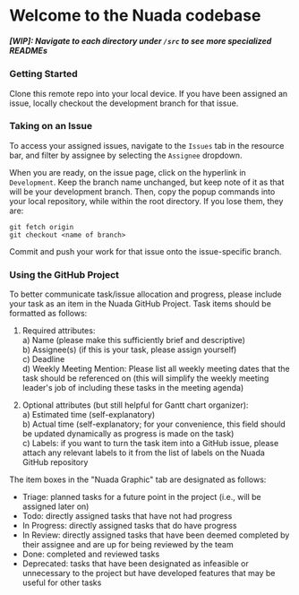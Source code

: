 # Welcome to the Nuada codebase
##### [WIP]: Navigate to each directory under ```/src``` to see more specialized READMEs

### Getting Started
Clone this remote repo into your local device. If you have been assigned an issue, locally checkout the development branch for that issue.

### Taking on an Issue
To access your assigned issues, navigate to the ```Issues``` tab in the resource bar, and filter by assignee by selecting the ```Assignee``` dropdown.<br />

When you are ready, on the issue page, click on the hyperlink in ```Development```. Keep the branch name unchanged, but keep note of it as that will be your development branch. Then, copy the popup commands into your local repository, while within the root directory. If you lose them, they are:
```
git fetch origin
git checkout <name of branch>
```
Commit and push your work for that issue onto the issue-specific branch.

### Using the GitHub Project
To better communicate task/issue allocation and progress, please include your task as an item in the Nuada GitHub Project. Task items should be formatted as follows:<br />

1) Required attributes:<br />
  a) Name (please make this sufficiently brief and descriptive)<br />
  b) Assignee(s) (if this is your task, please assign yourself)<br />
  c) Deadline<br />
  d) Weekly Meeting Mention: Please list all weekly meeting dates that the task should be referenced on (this will simplify the weekly meeting leader's job of including these tasks in the meeting agenda)

2) Optional attributes (but still helpful for Gantt chart organizer):<br />
  a) Estimated time (self-explanatory)<br />
  b) Actual time (self-explanatory; for your convenience, this field should be updated dynamically as progress is made on the task)<br />
  c) Labels: if you want to turn the task item into a GitHub issue, please attach any relevant labels to it from the list of labels on the Nuada GitHub repository<br />

The item boxes in the "Nuada Graphic" tab are designated as follows:<br />
  - Triage: planned tasks for a future point in the project (i.e., will be assigned later on)<br />
  - Todo: directly assigned tasks that have not had progress<br />
  - In Progress: directly assigned tasks that do have progress<br />
  - In Review: directly assigned tasks that have been deemed completed by their assignee and are up for being reviewed by the team<br />
  - Done: completed and reviewed tasks<br />
  - Deprecated: tasks that have been designated as infeasible or unnecessary to the project but have developed features that may be useful for other tasks<br />
